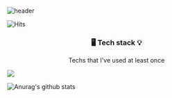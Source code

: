 ![header](https://capsule-render.vercel.app/api?type=egg&color=auto&text=%20WoorimLee%20%20&height=200&fontSize=95)









<p align="center">

  ![Hits](https://hits.seeyoufarm.com/api/count/incr/badge.svg?url=https%3A%2F%2Fgithub.com%2FWoorim-lee&count_bg=%239EA6B2&title_bg=%2362E15C&icon=ghostery.svg&icon_color=%23E7E7E7&title=hits&edge_flat=false) 

</p>





<h3 align="center"> 🖥 Tech stack 💡 </h3>
<p align="center"> Techs that I've used at least once  </p>

<img src="https://img.shields.io/badge/Python-3766AB?style=flat-square&logo=Python&logoColor=white"/>









![Anurag's github stats](https://github-readme-stats.vercel.app/api?username=Woorim-lee&show_icons=true&theme=dracula)
